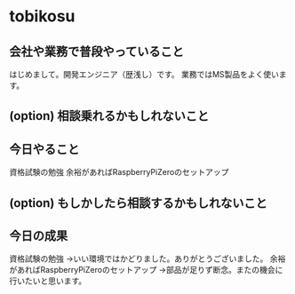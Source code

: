 # tobikosu

## 会社や業務で普段やっていること

はじめまして。開発エンジニア（歴浅し）です。
業務ではMS製品をよく使います。

## (option) 相談乗れるかもしれないこと

## 今日やること

資格試験の勉強
余裕があればRaspberryPiZeroのセットアップ

## (option) もしかしたら相談するかもしれないこと

## 今日の成果
資格試験の勉強
→いい環境ではかどりました。ありがとうございました。
余裕があればRaspberryPiZeroのセットアップ
→部品が足りず断念。またの機会に行いたいと思います。
